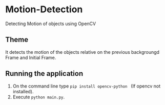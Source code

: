 # Motion-Detection
Detecting Motion of objects using OpenCV

## Theme
It detects the motion of the objects relative  on the previous backgroungd Frame and Initial Frame.

## Running the application
1. On the command line type ```pip install opencv-python ``` (If opencv not installed).
2. Execute ```python main.py```.